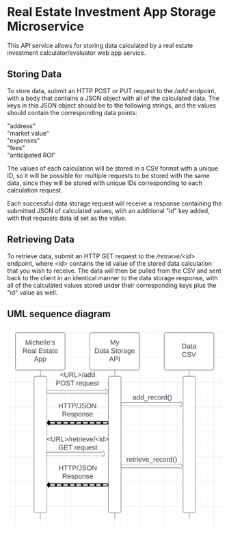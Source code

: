 # Real Estate Investment App Storage Microservice

This API service allows for storing data calculated by a real estate investment calculator/evaluator web app service.

## Storing Data

To store data, submit an HTTP POST or PUT request to the */add* endpoint, with a body that contains a JSON object with all of the calculated data. The keys in this JSON object should be to the following strings, and the values should contain the corresponding data points:

"address"  
"market value"  
"expenses"  
"fees"  
"anticipated ROI"  

The values of each calculation will be stored in a CSV format with a unique ID, so it will be possible for multiple requests to be stored with the same data, since they will be stored with unique IDs corresponding to each calculation request.

Each successful data storage request will receive a response containing the submitted JSON of calculated values, with an additional "id" key added, with that requests data id set as the value.

## Retrieving Data

To retrieve data, submit an HTTP GET request to the */retrieve/\<id>* endpoint, where \<id> contains the id value of the stored data calculation that you wish to receive. The data will then be pulled from the CSV and sent back to the client in an identical manner to the data storage response, with all of the calculated values stored under their corresponding keys plus the "id" value as well.

## UML sequence diagram
![](uml.png)